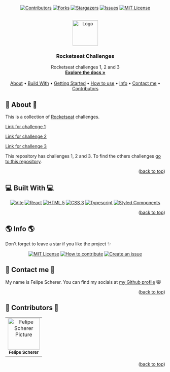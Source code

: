 <a name="readme-top"></a>

<div align="center">

[![Contributors][contributors-shield]][contributors-url]
[![Forks][forks-shield]][forks-url]
[![Stargazers][stars-shield]][stars-url]
[![Issues][issues-shield]][issues-url]
[![MIT License][license-shield]][license-url]

  <br />
  <a href="https://github.com/fescherer/rocketseat-challenges">
    <img src="https://github.com/fescherer/rocketseat-challenges/assets/62115215/7c330fbf-b9b8-474c-89f8-17243b2fcf0c" alt="Logo" width="80" height="80">
  </a>

<h3 align="center">Rocketseat Challenges</h3>

<p align="center">

Rocketseat challenges 1, 2 and 3
<br />
<a href="https://github.com/fescherer/rocketseat-challenges"><strong>Explore the docs »</strong></a>
<br />
<br />
<a href="#about">About</a>
•
<a href="#stack">Build With</a>
•
<a href="#install">Getting Started</a>
•
<a href="#usage">How to use</a>
•
<a href="#info">Info</a>
•
<a href="#contact">Contact me</a>
•
<a href="#contributors">Contributors</a>

</p>
</div>

<!-- **********************🐲About🐲********************** -->

<a name="about"></a>

## 💬 About 💬

This is a collection of [Rocketseat](https://www.rocketseat.com.br) challenges.

[Link for challenge 1](https://challenge-01.felipescherer.com)

[Link for challenge 2](https://challenge-02.felipescherer.com)

[Link for challenge 3](https://challenge-03.felipescherer.com)

This repository has challenges 1, 2 and 3. To find the others challenges [go to this repository](https://github.com/fescherer/rocketseat-challenges).

<p align="right">(<a href="#readme-top">back to top</a>)</p>

<!-- **********************🐲Built With🐲********************** -->

<a name="stack"></a>

## 💻 Built With 💻

<div align="center">

[![Vite][vite]][vite-url]
[![React][reactjs]][react-url]
[![HTML 5][html-5]][html-url]
[![CSS 3][css-3]][css-url]
[![Typescript][typescript]][typescript-url]
[![Styled Components][styled-components]][styled-components-url]

</div>

<p align="right">(<a href="#readme-top">back to top</a>)</p>

## 🌎 Info 🌎

Don't forget to leave a star if you like the project ✨

<div align="center">

[![MIT License][license-shield]][license-url]
[![How to contribute][info-contribute-shield]][info-contribute-url]
[![Create an issue][info-issues-shield]][info-issues-url]

</div>

<!-- **********************🐲Contact Me🐲********************** -->
<a name="contact"></a>

## 💬 Contact me 💬

My name is Felipe Scherer. You can find my socials at [my Github profile](https://github.com/fescherer) 😸

<p align="right">(<a href="#readme-top">back to top</a>)</p>

<!-- **********************🐲Contributors🐲********************** -->

<a name="contributors"></a>

## 🤗 Contributors 🤗

<table>
  <tr>
    <td align="center">
      <a href="https://github.com/fescherer">
        <img src="https://avatars.githubusercontent.com/u/62115215" width="100px;" alt="Felipe Scherer Picture"/><br>
        <sub>
          <b>Felipe Scherer</b>
        </sub>
      </a>
    </td>
  </tr>
</table>

<p align="right">(<a href="#readme-top">back to top</a>)</p>

<!-- Badges and Badges Link -->
[contributors-shield]: https://img.shields.io/github/contributors/fescherer/rocketseat-challenges.svg?style=for-the-badge
[contributors-url]: https://github.com/fescherer/rocketseat-challenges/graphs/contributors
[forks-shield]: https://img.shields.io/github/forks/fescherer/rocketseat-challenges.svg?style=for-the-badge
[forks-url]: https://github.com/fescherer/rocketseat-challenges/network/members
[stars-shield]: https://img.shields.io/github/stars/fescherer/rocketseat-challenges.svg?style=for-the-badge
[stars-url]: https://github.com/fescherer/rocketseat-challenges/stargazers
[issues-shield]: https://img.shields.io/github/issues/fescherer/rocketseat-challenges.svg?style=for-the-badge
[issues-url]: https://github.com/fescherer/rocketseat-challenges/issues

[license-shield]: https://img.shields.io/github/license/fescherer/rocketseat-challenges.svg?style=for-the-badge
[license-url]: https://github.com/fescherer/rocketseat-challenges/blob/master/LICENSE
[info-contribute-shield]: https://img.shields.io/badge/👋-How%20to%20contribute-blue.svg?style=for-the-badge
[info-contribute-url]: https://github.com/fescherer/utils/blob/main/CONTRIBUTING.md
[info-issues-shield]: https://img.shields.io/badge/🐞-How%20to%20create%20an%20issue-blue.svg?style=for-the-badge
[info-issues-url]: https://github.com/fescherer/utils/blob/main/ISSUE.md

<!-- https://github.com/Ileriayo/markdown-badges -->
[vite]: https://img.shields.io/badge/vite-%23646CFF.svg?style=for-the-badge&logo=vite&logoColor=white
[vite-url]: https://vitejs.dev
[reactjs]: https://img.shields.io/badge/React-20232A?style=for-the-badge&logo=react&logoColor=61DAFB
[react-url]: https://reactjs.org/
[html-5]: https://img.shields.io/badge/HTML5-E34F26?style=for-the-badge&logo=html5&logoColor=white
[html-url]: https://developer.mozilla.org/en-US/docs/Web/HTML
[css-3]: https://img.shields.io/badge/CSS3-1572B6?style=for-the-badge&logo=css3&logoColor=white
[css-url]: https://developer.mozilla.org/en-US/docs/Web/CSS
[typescript]: https://img.shields.io/badge/TypeScript-007ACC?style=for-the-badge&logo=typescript&logoColor=white
[typescript-url]: https://www.typescriptlang.org
[styled-components]: https://img.shields.io/badge/styled--components-DB7093?style=for-the-badge&logo=styled-components&logoColor=white
[styled-components-url]: https://styled-components.com
